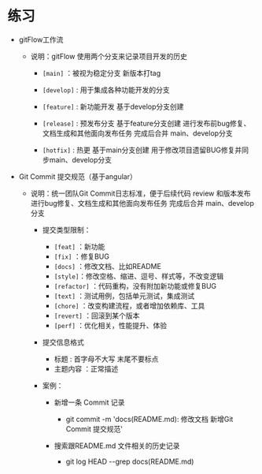 # 练习
* gitFlow工作流

    - 说明：gitFlow 使用两个分支来记录项目开发的历史

        - `[main]` ：被视为稳定分支 新版本打tag

        - `[develop]` : 用于集成各种功能开发的分支

        - `[feature]` : 新功能开发 基于develop分支创建

        - `[release]` : 预发布分支 基于feature分支创建 进行发布前bug修复、文档生成和其他面向发布任务 完成后合并 main、develop分支

        - `[hotfix]`  : 热更 基于main分支创建 用于修改项目遗留BUG修复并同步main、develop分支

        

        

* Git Commit 提交规范（基于angular）

    - 说明：统一团队Git Commit日志标准，便于后续代码 review 和版本发布进行bug修复、文档生成和其他面向发布任务 完成后合并 main、develop分支

        - 提交类型限制：
            - `[feat]` ：新功能
            - `[fix]`  ：修复BUG
            - `[docs]` ：修改文档、比如README
            - `[style]`：修改空格、缩进、逗号、样式等，不改变逻辑
            - `[refactor]` ：代码重构，没有附加新功能或修复BUG
            - `[text]` ：测试用例，包括单元测试，集成测试
            - `[chore]` ：改变构建流程，或者增加依赖库、工具
            - `[revert]` ：回滚到某个版本
            - `[perf]` ：优化相关，性能提升、体验

        - 提交信息格式
            - 标题 : 首字母不大写 末尾不要标点
            - 主题内容 ：正常描述
            

        - 案例：
            - 新增一条 Commit 记录
                - git commit -m 'docs(README.md): 修改文档 新增Git Commit 提交规范'
            

            - 搜索跟README.md 文件相关的历史记录
                - git log HEAD --grep docs(README.md)

        

    
